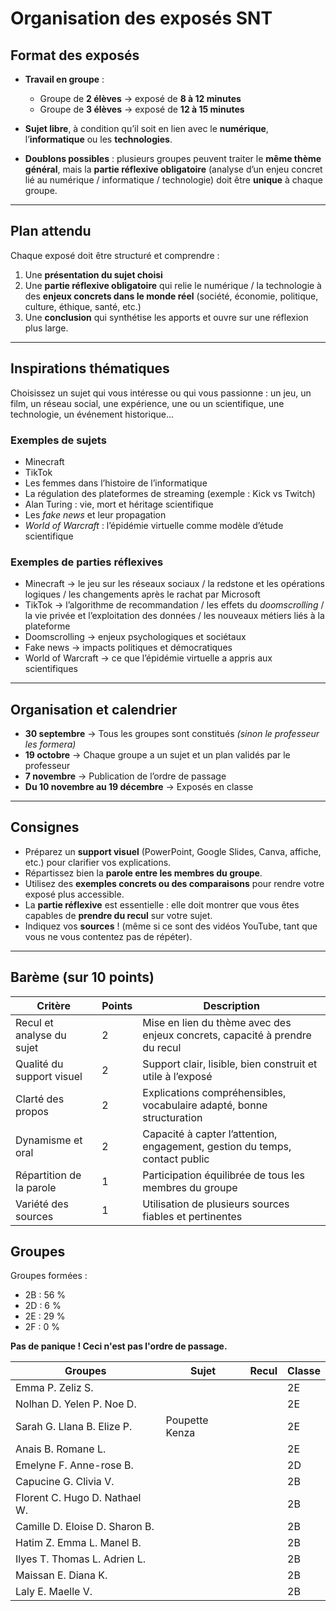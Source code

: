 # Organisation des exposés SNT

## Format des exposés
- **Travail en groupe** :  
  - Groupe de **2 élèves** → exposé de **8 à 12 minutes**  
  - Groupe de **3 élèves** → exposé de **12 à 15 minutes**  

- **Sujet libre**, à condition qu’il soit en lien avec le **numérique**, l’**informatique** ou les **technologies**.  

- **Doublons possibles** : plusieurs groupes peuvent traiter le **même thème général**, mais la **partie réflexive obligatoire** (analyse d’un enjeu concret lié au numérique / informatique / technologie) doit être **unique** à chaque groupe.  

---

## Plan attendu
Chaque exposé doit être structuré et comprendre :  
1. Une **présentation du sujet choisi**   
2. Une **partie réflexive obligatoire** qui relie le numérique / la technologie à des **enjeux concrets dans le monde réel** (société, économie, politique, culture, éthique, santé, etc.)  
3. Une **conclusion** qui synthétise les apports et ouvre sur une réflexion plus large.  

---

## Inspirations thématiques

Choisissez un sujet qui vous intéresse ou qui vous passionne : un jeu, un film, un réseau social, une expérience, une ou un scientifique, une technologie, un événement historique...  

### Exemples de sujets
- Minecraft  
- TikTok  
- Les femmes dans l’histoire de l’informatique  
- La régulation des plateformes de streaming (exemple : Kick vs Twitch)  
- Alan Turing : vie, mort et héritage scientifique  
- Les *fake news* et leur propagation  
- *World of Warcraft* : l’épidémie virtuelle comme modèle d’étude scientifique  

### Exemples de parties réflexives
- Minecraft → le jeu sur les réseaux sociaux / la redstone et les opérations logiques / les changements après le rachat par Microsoft  
- TikTok → l’algorithme de recommandation / les effets du *doomscrolling* / la vie privée et l’exploitation des données / les nouveaux métiers liés à la plateforme  
- Doomscrolling → enjeux psychologiques et sociétaux  
- Fake news → impacts politiques et démocratiques  
- World of Warcraft → ce que l’épidémie virtuelle a appris aux scientifiques  

---

## Organisation et calendrier
- **30 septembre** → Tous les groupes sont constitués *(sinon le professeur les formera)*  
- **19 octobre** → Chaque groupe a un sujet et un plan validés par le professeur  
- **7 novembre** → Publication de l’ordre de passage  
- **Du 10 novembre au 19 décembre** → Exposés en classe  

---

## Consignes
- Préparez un **support visuel** (PowerPoint, Google Slides, Canva, affiche, etc.) pour clarifier vos explications.  
- Répartissez bien la **parole entre les membres du groupe**.  
- Utilisez des **exemples concrets ou des comparaisons** pour rendre votre exposé plus accessible.  
- La **partie réflexive** est essentielle : elle doit montrer que vous êtes capables de **prendre du recul** sur votre sujet.  
- Indiquez vos **sources** ! (même si ce sont des vidéos YouTube, tant que vous ne vous contentez pas de répéter).  

---

## Barème (sur 10 points)

| Critère                   | Points | Description                                                                 |
|----------------------------|--------|-----------------------------------------------------------------------------|
| Recul et analyse du sujet  | 2      | Mise en lien du thème avec des enjeux concrets, capacité à prendre du recul |
| Qualité du support visuel  | 2      | Support clair, lisible, bien construit et utile à l’exposé                   |
| Clarté des propos          | 2      | Explications compréhensibles, vocabulaire adapté, bonne structuration       |
| Dynamisme et oral          | 2      | Capacité à capter l’attention, engagement, gestion du temps, contact public |
| Répartition de la parole   | 1      | Participation équilibrée de tous les membres du groupe                      |
| Variété des sources        | 1      | Utilisation de plusieurs sources fiables et pertinentes                     |

## Groupes

Groupes formées :
- 2B : 56 %  
- 2D : 6 %  
- 2E : 29 %  
- 2F : 0 %  

**Pas de panique ! Ceci n'est pas l'ordre de passage.**  

|Groupes|Sujet|Recul|Classe|
|--|--|--|--|
|Emma P. Zeliz S.|||2E|
|Nolhan D. Yelen P. Noe D.|||2E|
|Sarah G. Llana B. Elize P.|Poupette Kenza||2E|
|Anais B. Romane L.|||2E|
|Emelyne F. Anne-rose B.|||2D|
|Capucine G. Clivia V.|||2B|
|Florent C. Hugo D. Nathael W.|||2B|
|Camille D. Eloise D. Sharon B.|||2B|
|Hatim Z. Emma L. Manel B.|||2B|
|Ilyes T. Thomas L. Adrien L.|||2B|
|Maissan E. Diana K.|||2B|
|Laly E. Maelle V.|||2B|